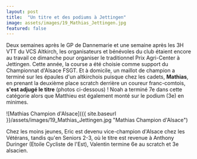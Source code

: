 ```yaml
---
layout: post
title:  "Un titre et des podiums à Jettingen"
image: assets/images/19_Mathias_Jettingen.jpg
featured: false
---
```


Deux semaines après le GP de Dannemarie et une semaine après les 3H VTT du VCS Altkirch, les organisateurs et bénévoles du club étaient encore au travail ce dimanche pour organiser le traditionnel Prix Agri-Center à Jettingen. Cette année, la course a été choisie comme support du Championnat d'Alsace FSGT. Et à domicile, un maillot de champion a terminé sur les épaules d'un altkirchois puisque chez les cadets, **Mathias**, en prenant la deuxième place scratch derrière un coureur franc-comtois, **s'est adjugé le titre** (photos ci-dessous) ! Noah a terminé 7e dans cette catégorie alors que Matthieu est également monté sur le podium (3e) en minimes.

![Mathias Champion d'Alsace]({{ site.baseurl }}/assets/images/19_Mathias_Jettingen.jpg "Mathias Champion d'Alsace")

Chez les moins jeunes, Eric est devenu vice-champion d'Alsace chez les Vétérans, tandis qu'en Seniors 2-3, où le titre est revenue à Anthony Duringer (Etoile Cycliste de l'Est), Valentin termine 6e au scratch et 3e alsacien.